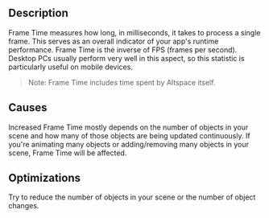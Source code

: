 ## Description
Frame Time measures how long, in milliseconds, it takes to process a single frame. This serves as an overall indicator of your app's runtime performance. Frame Time is the inverse of FPS (frames per second).
Desktop PCs usually perform very well in this aspect, so this statistic is particularly useful on mobile devices.  

> Note: Frame Time includes time spent by Altspace itself. 

## Causes
Increased Frame Time mostly depends on the number of objects in your scene and how many of those objects are being updated continuously. If you're animating many objects or adding/removing many objects in your scene, Frame Time will be affected.

## Optimizations
Try to reduce the number of objects in your scene or the number of object changes.
